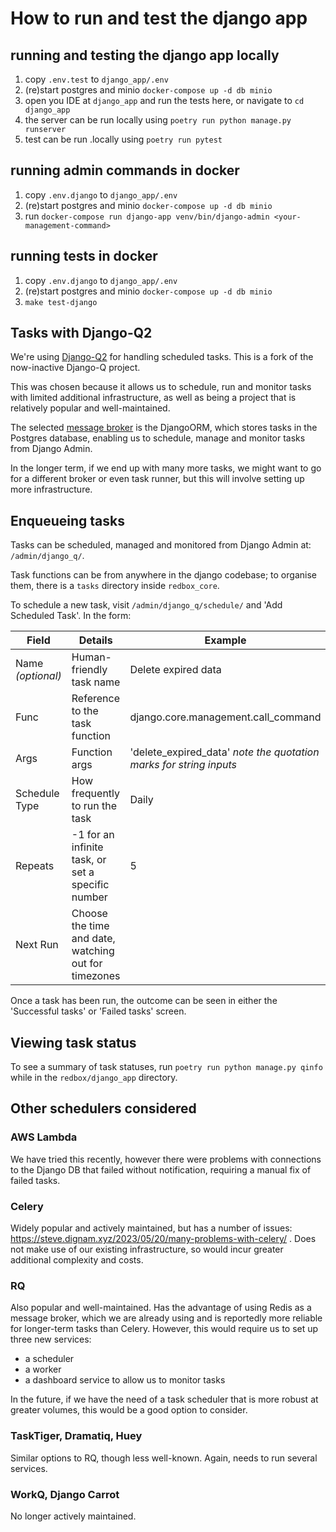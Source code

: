 # How to run and test the django app

## running and testing the django app locally

1. copy `.env.test` to `django_app/.env`
2. (re)start postgres and minio `docker-compose up -d db minio` 
3. open you IDE at `django_app` and run the tests here, or navigate to `cd django_app`
4. the server can be run locally using `poetry run python manage.py runserver`
5. test can be run .locally using `poetry run pytest`

## running admin commands in docker
1. copy `.env.django` to `django_app/.env`
2. (re)start postgres and minio `docker-compose up -d db minio` 
3. run `docker-compose run django-app venv/bin/django-admin <your-management-command>`

## running tests in docker
1. copy `.env.django` to `django_app/.env`
2. (re)start postgres and minio `docker-compose up -d db minio` 
3. `make test-django`

## Tasks with Django-Q2

We're using [Django-Q2](https://django-q2.readthedocs.io/) for handling scheduled tasks.
This is a fork of the now-inactive Django-Q project.

This was chosen because it allows us to schedule, run and monitor tasks with limited additional infrastructure, as well as being a project that is relatively popular and well-maintained.

The selected [message broker](https://django-q2.readthedocs.io/) is the DjangoORM, which stores tasks in the Postgres database, enabling us to schedule, manage and monitor tasks from Django Admin.

In the longer term, if we end up with many more tasks, we might want to go for a different broker or even task runner, but this will involve setting up more infrastructure.

## Enqueueing tasks

Tasks can be scheduled, managed and monitored from Django Admin at: `/admin/django_q/`.

Task functions can be from anywhere in the django codebase; to organise them, there is a `tasks` directory inside `redbox_core`.

To schedule a new task, visit `/admin/django_q/schedule/` and 'Add Scheduled Task'.
In the form:

| Field   | Details | Example |
| -------- | ------- | ------- |
| Name *(optional)* | Human-friendly task name | Delete expired data |
| Func | Reference to the task function   | django.core.management.call_command     |
| Args | Function args   | 'delete_expired_data' *note the quotation marks for string inputs*   |
| Schedule Type    | How frequently to run the task    | Daily     |
| Repeats    | -1 for an infinite task, or set a specific number    | 5     |
| Next Run    | Choose the time and date, watching out for timezones    |      |

Once a task has been run, the outcome can be seen in either the 'Successful tasks' or 'Failed tasks' screen.

## Viewing task status

To see a summary of task statuses, run
`poetry run python manage.py qinfo` while in the `redbox/django_app` directory.

## Other schedulers considered

### AWS Lambda

We have tried this recently, however there were problems with connections to the Django DB that failed without notification, requiring a manual fix of failed tasks.

### Celery

Widely popular and actively maintained, but has a number of issues: https://steve.dignam.xyz/2023/05/20/many-problems-with-celery/ . Does not make use of our existing infrastructure, so would incur greater additional complexity and costs.

### RQ

Also popular and well-maintained. Has the advantage of using Redis as a message broker, which we are already using and is reportedly more reliable for longer-term tasks than Celery. However, this would require us to set up three new services:

* a scheduler
* a worker
* a dashboard service to allow us to monitor tasks

In the future, if we have the need of a task scheduler that is more robust at greater volumes, this would be a good option to consider.

### TaskTiger, Dramatiq, Huey

Similar options to RQ, though less well-known. Again, needs to run several services.

### WorkQ, Django Carrot

No longer actively maintained.
